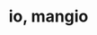 ---
title: io, mangio
description: 'oil colours on canvas, 40x80, 2016'
thumbnail: '/img/hover-1.jpg'
thumbnailOnHover: '/img/hover-2.jpg'
---